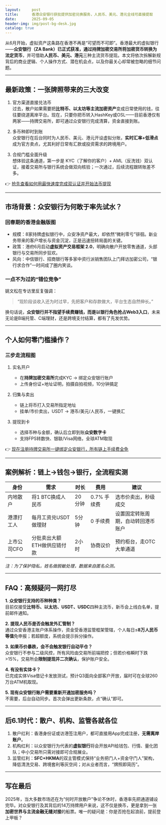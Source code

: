 ```yaml
---
layout:     post
title:      香港众安银行获批提供加密兑换服务，人民币、美元、港元全线可直接提取
date:       2025-09-05
header-img: img/post-bg-desk.jpg
catalog: true
---
```


从6月开始，虚拟资产这条路在香港不再是“可望而不可即”。香港最大的虚拟银行——**众安银行（ZA Bank）**已正式获准，通过持牌加密交易所将**加密货币转换为法定货币**，并可借助**人民币、美元、港元**三种主流货币提现。本文将依次拆解新规背后的商业逻辑、个人操作方式、潜在机会点，以及你最关心却常被忽略的细节问题。

---

## 最新政策：一张牌照带来的三大改变

1. 官方渠道直接兑法币  
   过去，散户如果需要把**比特币、以太坊等主流加密资产**变成日常使用的钱，往往要绕道离岸平台。现在，只要你把币转入HashKey或OSL——目前香港仅有两家——持牌交易所，即可通过众安银行完成清算，资金直接到账。

2. 多币种即时到账  
   众安银行在后台同时为人民币、美元、港元开设虚拟分账，**实时汇率+低滑点**成为官方卖点，尤其利好日常有汇款或投资需求的跨境用户。

3. 合规门槛全面升级  
   想体验这条通道，第一步是 KYC（了解你的客户）+ AML（反洗钱）双认证，接着交易所与银行系统会做双向核验；一次通过，后续流程跟转账差不多。

👉 [抢先查看如何用最快速度完成双认证并开始法币提现](https://okxdog.com/)

---

## 市场背景：众安银行为何敢于率先试水？

### 回春期的香港金融版图

- 规模：8家持牌虚拟银行中，众安净资产最大，却依然“微利零亏”徘徊。新业务带来的客户增长与资金沉淀，正是迅速扭转局面的关键。
- 政策：港府6月启动**虚拟资产交易框架 2.0**，明确向散户开放零售通道，头部银行与交易所同步狂欢。
- 风向：中信银行、招商银行等多家中资行派销售团队上门拜访加密公司，“银行求合作”一时间成了圈内笑谈。

### 一点不为过的“错位竞争”

姚文松在专访里反复强调：  
> “现阶段谈收入还为时过早，先把客户和存款做大，平台生态自然伸长。”

换句话说，**众安银行并不指望手续费赚钱，而是以银行角色抢占Web3入口**，未来无论是B端托管、C端理财，还是跨境支付结算，都有了先发优势。

---

## 个人如何零门槛操作？

### 三步走流程图

1. 实名开户  
   - 在**持牌加密交易所**完成KYC → 绑定众安银行账户  
   - 上传身份证+地址证明，拍摄自拍视频，10分钟搞定

2. 归集与卖出  
   - 链上将币打入交易所指定地址  
   - 挂单/市价卖出，USDT → 港币/美元/人民币，一键换汇

3. 提现到卡  
   - 选择币种与金额，确认后立即到账**众安数字卡**  
   - 支持FPS转数快、银联/Visa网络，全球ATM取现

👉 [现在注册持牌交易所一键绑定众安银行，所有链上手续费全免](https://okxdog.com/)

---

## 案例解析：链上→钱包→银行，全流程实测

| 身份 | 需求 | 时长 | 费用 | 建议  
---|---|---|---|---  
内地散户 | 将1 BTC换成人民币 | 20分钟 | 0.7% 手续费 | 选市价卖出，秒级成交  
港漂打工人 | 每月工资兑USDT做理财 | 5分钟 | 0 手续费 | 设置固定转账周期，自动转回港币账户  
上市公司CFO | 分批卖出大额ETH做供应链付款 | 2小时 | 协商议价 | 预约柜台，走OTC大单通道  

*注：为了保护隐私，姓名做脱敏处理，数据来自匿名众测。*

---

## FAQ：高频疑问一网打尽

**1. 众安银行支持的币种种类？**  
目前仅接受**比特币、以太坊、USDT、USDC**四种主流币，新币会上线白名单，提前邮件通知。

**2. 提现人民币是否会触发外汇管制？**  
通过众安香港主账户体系操作，资金受香港监管框架管辖，个人每日≤**8万人民币等值**免申报；若超额度，系统会提示拆分操作。

**3. 如果币价暴跌，会不会触发银行自动平仓？**  
众安银行不参与二级风控，所有风险由交易所前端把控；但若价格瞬时下跌>15%，交易所会**限制提现并二次确认**，保护账户安全。

**4. 有没有实体卡？**  
已完成实体Visa借记卡发放测试，预计Q3面向全部客户开放，届时可在全球260万台ATM机取现。

**5. 现有众安银行账户需要重新开通加密服务吗？**  
不需要，后台自动同步。首次会弹出更新条款，点“确认”即可。

---

## 后6.1时代：散户、机构、监管各就各位

1. 散户红利：香港身份证或访港签注用户，都可直接用App完成注册，**无需离岸账户**。
2. 机构红利：以众安银行为代表的**虚拟银行**将会开放API给钱包、行情、量化团队；中小交易所只需对接即可合规展业。
3. 监管红利：**SFC+HKMA**的双主管模式保持“业务把门人+资金守门人”架构，降低清洗交易、跨境套利等灰空间；对从业者而言，“牌照即简历”。

---

## 写在最后

2025年，当大多数市场还在为“何时开放散户”争论不休时，香港率先把通道铺设完毕。对众安银行及其背后的14万持牌用户来说，这不仅是换币，更是拿到一张**加密世界与主流金融无缝对接**的船票。唯一的疑问是：你是否抢在起浪前，提前登上甲板？